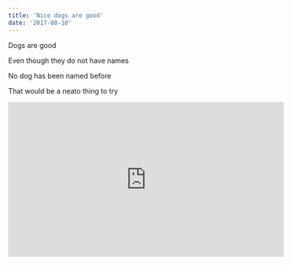 ```yaml
---
title: 'Nice dogs are good'
date: '2017-08-10'
---
```


Dogs are good

Even though they do not have names

No dog has been named before

That would be a neato thing to try

<iframe width="560" height="315" src="https://www.youtube.com/embed/3z2EzQvpbok" frameborder="0" allowfullscreen></iframe>
